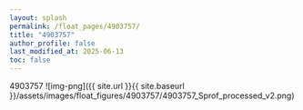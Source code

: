 ```yaml
---
layout: splash
permalink: /float_pages/4903757/
title: "4903757"
author_profile: false
last_modified_at: 2025-06-13
toc: false
---
```

 
4903757
![img-png]({{ site.url }}{{ site.baseurl }}/assets/images/float_figures/4903757/4903757_Sprof_processed_v2.png)